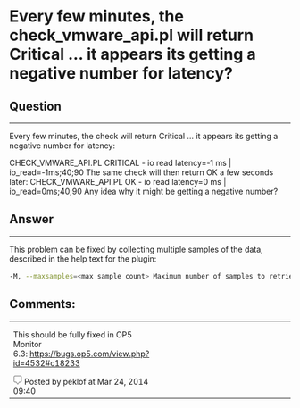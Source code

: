 # Every few minutes, the check\_vmware\_api.pl will return Critical ... it appears its getting a negative number for latency?

## Question

* * * * *

Every few minutes, the check will return Critical … it appears its getting a negative number for latency:

CHECK\_VMWARE\_API.PL CRITICAL - io read latency=-1 ms | io\_read=-1ms;40;90
The same check will then return OK a few seconds later:
CHECK\_VMWARE\_API.PL OK - io read latency=0 ms | io\_read=0ms;40;90
Any idea why it might be getting a negative number?

## Answer

* * * * *

This problem can be fixed by collecting multiple samples of the data, described in the help text for the plugin:

``` {.bash data-syntaxhighlighter-params="brush: bash; gutter: false; theme: Confluence" data-theme="Confluence" style="brush: bash; gutter: false; theme: Confluence"}
-M, --maxsamples=<max sample count> Maximum number of samples to retrieve. Max sample number is ignored for historic intervals. Default value is 1 (latest available sample).
```

## Comments:

<table>
<colgroup>
<col width="50%" />
<col width="50%" />
</colgroup>
<tbody>
<tr class="odd">
<td align="left"><p>This should be fully fixed in OP5 Monitor 6.3: <a href="https://bugs.op5.com/view.php?id=4532#c18233">https://bugs.op5.com/view.php?id=4532#c18233</a></p>
<img src="images/icons/contenttypes/comment_16.png" /> Posted by peklof at Mar 24, 2014 09:40</td>
</tr>
</tbody>
</table>
